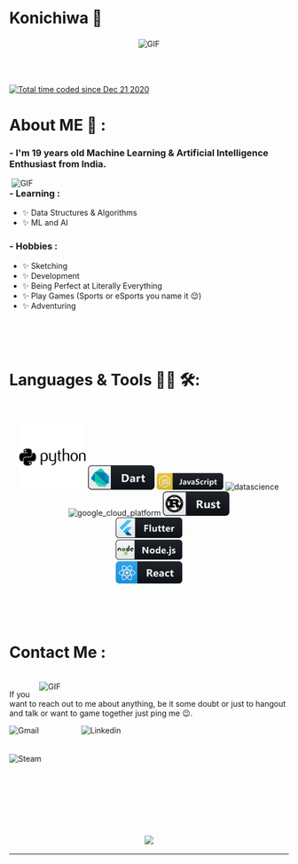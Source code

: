 # Konichiwa 👋

<div align="center">
<img hight="300" width="700" alt="GIF" align="center" src="https://github.com/Xx-Ashutosh-xX/Xx-Ashutosh-xX/blob/master/assets/208593.gif">
</div>

</br>
</br>
</br>

<a href="https://wakatime.com/@67a25e05-e597-4954-ba34-ff8fc8ed377f"><img src="https://wakatime.com/badge/user/67a25e05-e597-4954-ba34-ff8fc8ed377f.svg" alt="Total time coded since Dec 21 2020" /></a>

# About ME 💬 :

### - I'm 19 years  old Machine Learning & Artificial Intelligence Enthusiast from India.

<img hight="400" width="500" alt="GIF" align="right" src="https://github.com/Xx-Ashutosh-xX/Xx-Ashutosh-xX/blob/master/assets/1936.gif">

### - Learning :
- ✨ Data Structures & Algorithms
- ✨ ML and AI

### - Hobbies : 
- ✨ Sketching
- ✨ Development
- ✨ Being Perfect at Literally Everything
- ✨ Play Games (Sports or eSports you name it 😌)
- ✨ Adventuring

</br>
</br>
</br>



# Languages & Tools 👨‍💻 🛠:
</br>

<p align="center">

<!-- For more icons please follow  https://github.com/MikeCodesDotNET/ColoredBadges -->
<img src="https://github.com/Xx-Ashutosh-xX/Xx-Ashutosh-xX/blob/master/assets/icons/python.png" alt="python" width="120" hight="50">
<img src="https://github.com/MikeCodesDotNET/ColoredBadges/blob/master/png/dev/languages/dart_colour@2x.png?raw=true" alt="Dart" width="120" hight="50">
<img src="https://github.com/MikeCodesDotNET/ColoredBadges/blob/master/png/dev/languages/js@2x.png?raw=true" alt="JS" width="120" hight="50">
<img src="https://github.com/Xx-Ashutosh-xX/Xx-Ashutosh-xX/blob/master/assets/icons/datascience.png" alt="datascience" width="180" hight="50">
</br>
<img src="https://github.com/Xx-Ashutosh-xX/Xx-Ashutosh-xX/blob/master/assets/icons/google_cloud_platform.png" alt="google_cloud_platform" width="270" hight="50">
<img src="https://github.com/MikeCodesDotNET/ColoredBadges/blob/master/png/dev/languages/rust@2x.png?raw=true" alt="Rust" width="120" hight="50">
</br>
<img src="https://github.com/MikeCodesDotNET/ColoredBadges/blob/master/png/dev/frameworks/flutter@2x.png?raw=true" alt="pc" width="120" hight="50">
</br>
<img src="https://github.com/MikeCodesDotNET/ColoredBadges/blob/master/png/dev/frameworks/nodejs@2x.png?raw=true" alt="pc" width="120" hight="50">
</br>
<img src="https://github.com/MikeCodesDotNET/ColoredBadges/blob/master/png/dev/frameworks/react@2x.png?raw=true" alt="react" width="120" hight="50">
</p>
</br>
</br>
</br>



# Contact Me :

<p>
 </br>


<img hight="320" width="450" align="right" alt="GIF" src="https://github.com/Xx-Ashutosh-xX/Xx-Ashutosh-xX/blob/master/assets/93195.gif">


If you want to reach out to me about anything, be it some doubt or just to hangout and talk or want to game together just ping me 😉.

<a href="mailto:hsp22903@gmail.com">
 <img align="left" alt="Gmail" width="130" hight="100" src="https://github.com/Xx-Ashutosh-xX/Xx-Ashutosh-xX/blob/master/assets/icons/gmail.png" />
</a>
<a href="https://www.linkedin.com/in/harsh-parekh-233689221/">
  <img align="left" alt="Linkedin" width="150" hight="100" src="https://github.com/Xx-Ashutosh-xX/Xx-Ashutosh-xX/blob/master/assets/icons/linkedin.png" />
</br>
</br>
</br>
</a>
<a href="https://steamcommunity.com/profiles/76561199009757539">
  <img align="left" alt="Steam" width="130" hight="100" src="https://github.com/Xx-Ashutosh-xX/Xx-Ashutosh-xX/blob/master/assets/icons/steam.png" />
</a>
 </p>
 

</br>
</br>
</br>
</br>
</br>
</br>
</br>



<p align="center" >  
  <a href="https://github.com/anuraghazra/github-readme-stats"> 
<img  src="https://github-readme-stats.vercel.app/api?username=BSxTitaN&&show_icons=true&theme=radical"/>
  </a>
  </p>
  
  

*************
